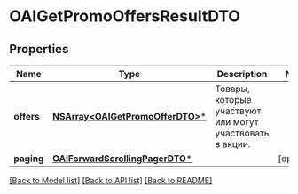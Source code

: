 # OAIGetPromoOffersResultDTO

## Properties
Name | Type | Description | Notes
------------ | ------------- | ------------- | -------------
**offers** | [**NSArray&lt;OAIGetPromoOfferDTO&gt;***](OAIGetPromoOfferDTO.md) | Товары, которые участвуют или могут участвовать в акции. | 
**paging** | [**OAIForwardScrollingPagerDTO***](OAIForwardScrollingPagerDTO.md) |  | [optional] 

[[Back to Model list]](../README.md#documentation-for-models) [[Back to API list]](../README.md#documentation-for-api-endpoints) [[Back to README]](../README.md)


